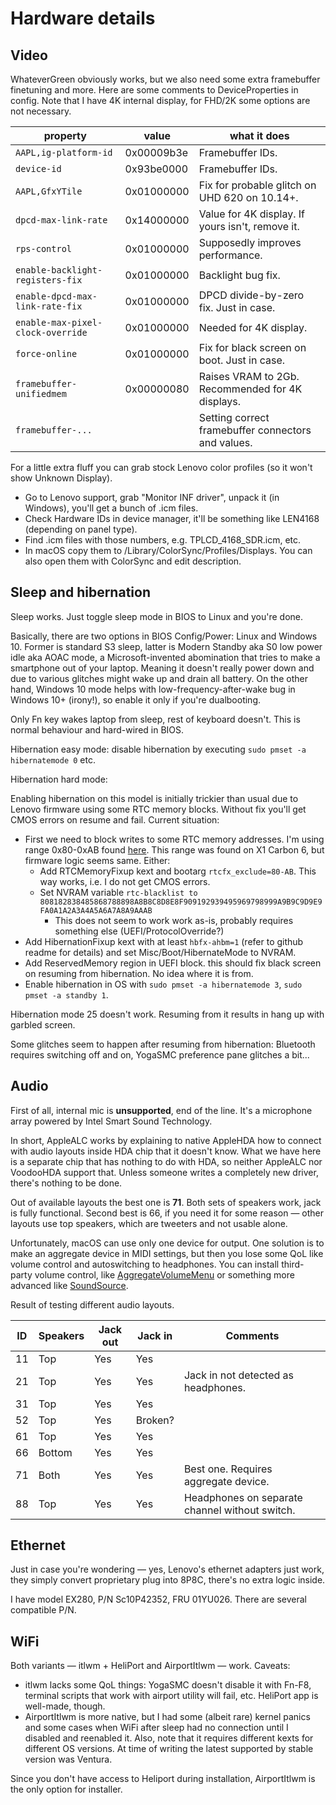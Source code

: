 # Hardware details

## Video

WhateverGreen obviously works, but we also need some extra framebuffer finetuning and more. Here are some comments to DeviceProperties in config. Note that I have 4K internal display, for FHD/2K some options are not necessary.

| property                          | value      | what it does                                       |
| --------------------------------- | ---------- | -------------------------------------------------- |
| `AAPL,ig-platform-id`             | 0x00009b3e | Framebuffer IDs.                                   |
| `device-id`                       | 0x93be0000 | Framebuffer IDs.                                   |
| `AAPL,GfxYTile`                   | 0x01000000 | Fix for probable glitch on UHD 620 on 10.14+.      |
| `dpcd-max-link-rate`              | 0x14000000 | Value for 4K display. If yours isn't, remove it.   |
| `rps-control`                     | 0x01000000 | Supposedly improves performance.                   |
| `enable-backlight-registers-fix`  | 0x01000000 | Backlight bug fix.                                 |
| `enable-dpcd-max-link-rate-fix`   | 0x01000000 | DPCD divide-by-zero fix. Just in case.             |
| `enable-max-pixel-clock-override` | 0x01000000 | Needed for 4K display.                             |
| `force-online`                    | 0x01000000 | Fix for black screen on boot. Just in case.        |
| `framebuffer-unifiedmem`          | 0x00000080 | Raises VRAM to 2Gb. Recommended for 4K displays.   |
| `framebuffer-...`                 |            | Setting correct framebuffer connectors and values. |

For a little extra fluff you can grab stock Lenovo color profiles (so it won't show Unknown Display). 

- Go to Lenovo support, grab "Monitor INF driver", unpack it (in Windows), you'll get a bunch of .icm files.
- Check Hardware IDs in device manager, it'll be something like LEN4168 (depending on panel type). 
- Find .icm files with those numbers, e.g. TPLCD_4168_SDR.icm, etc.
- In macOS copy them to /Library/ColorSync/Profiles/Displays. You can also open them with ColorSync and edit description. 

## Sleep and hibernation

Sleep works. Just toggle sleep mode in BIOS to Linux and you're done.

Basically, there are two options in BIOS Config/Power: Linux and Windows 10. Former is standard S3 sleep, latter is Modern Standby aka S0 low power idle aka AOAC mode, a Microsoft-invented abomination that tries to make a smartphone out of your laptop. Meaning it doesn't really power down and due to various glitches might wake up and drain all battery. On the other hand, Windows 10 mode helps with low-frequency-after-wake bug in Windows 10+ (irony!), so enable it only if you're dualbooting.

Only Fn key wakes laptop from sleep, rest of keyboard doesn't. This is normal behaviour and hard-wired in BIOS.

Hibernation easy mode: disable hibernation by executing `sudo pmset -a hibernatemode 0` etc.

Hibernation hard mode:

Enabling hibernation on this model is initially trickier than usual due to Lenovo firmware using some RTC memory blocks. Without fix you'll get CMOS errors on resume and fail. Current situation:

- First we need to block writes to some RTC memory addresses. I'm using range 0x80-0xAB found [here](https://github.com/tylernguyen/x1c6-hackintosh/issues/44). This range was found on X1 Carbon 6, but firmware logic seems same. Either:
  - Add RTCMemoryFixup kext and bootarg `rtcfx_exclude=80-AB`. This way works, i.e. I do not get CMOS errors.
  - Set NVRAM variable `rtc-blacklist to 808182838485868788898A8B8C8D8E8F909192939495969798999A9B9C9D9E9FA0A1A2A3A4A5A6A7A8A9AAAB`
    - This does not seem to work work as-is, probably requires something else (UEFI/ProtocolOverride?)
- Add HibernationFixup kext with at least `hbfx-ahbm=1` (refer to github readme for details) and set Misc/Boot/HibernateMode to NVRAM.
- Add ReservedMemory region in UEFI block. this should fix black screen on resuming from hibernation. No idea where it is from.
- Enable hibernation in OS with `sudo pmset -a hibernatemode 3`, `sudo pmset -a standby 1`.

Hibernation mode 25 doesn't work. Resuming from it results in hang up with garbled screen.

Some glitches seem to happen after resuming from hibernation: Bluetooth requires switching off and on, YogaSMC preference pane glitches a bit...

## Audio

First of all, internal mic is **unsupported**, end of the line. It's a microphone array powered by Intel Smart Sound Technology.

In short, AppleALC works by explaining to native AppleHDA how to connect with audio layouts inside HDA chip that it doesn't know. What we have here is a separate chip that has nothing to do with HDA, so neither AppleALC nor VoodooHDA support that. Unless someone writes a completely new driver, there's nothing to be done.

Out of available layouts the best one is **71**. Both sets of speakers work, jack is fully functional. Second best is 66, if you need it for some reason — other layouts use top speakers, which are tweeters and not usable alone.

Unfortunately, macOS can use only one device for output. One solution is to make an aggregate device in MIDI settings, but then you lose some QoL like volume control and autoswitching to headphones. You can install third-party volume control, like [AggregateVolumeMenu](https://github.com/adaskar/AggregateVolumeMenu) or something more advanced like [SoundSource](https://rogueamoeba.com/soundsource/).

Result of testing different audio layouts.

| ID | Speakers | Jack out | Jack in | Comments                                       |
| -- | -------- | -------- | ------- | ---------------------------------------------- |
| 11 | Top      | Yes      | Yes     |                                                |
| 21 | Top      | Yes      | Yes     | Jack in not detected as headphones.            |
| 31 | Top      | Yes      | Yes     |                                                |
| 52 | Top      | Yes      | Broken? |                                                |
| 61 | Top      | Yes      | Yes     |                                                |
| 66 | Bottom   | Yes      | Yes     |                                                |
| 71 | Both     | Yes      | Yes     | Best one. Requires aggregate device.           |
| 88 | Top      | Yes      | Yes     | Headphones on separate channel without switch. |

## Ethernet

Just in case you're wondering — yes, Lenovo's ethernet adapters just work, they simply convert proprietary plug into 8P8C, there's no extra logic inside.

I have model EX280, P/N Sc10P42352, FRU 01YU026. There are several compatible P/N.

## WiFi

Both variants — itlwm + HeliPort and AirportItlwm — work. Caveats: 

- itlwm lacks some QoL things: YogaSMC doesn't disable it with Fn-F8, terminal scripts that work with airport utility will fail, etc. HeliPort app is well-made, though.
- AirportItlwm is more native, but I had some (albeit rare) kernel panics and some cases when WiFi after sleep had no connection until I disabled and reenabled it. Also, note that it requires different kexts for different OS versions. At time of writing the latest supported by stable version was Ventura.

Since you don't have access to Heliport during installation, AirportItlwm is the only option for installer.